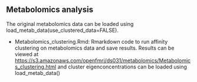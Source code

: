 ## Metabolomics analysis

The original metabolomics data can be loaded using load_metab_data(use_clustered_data=FALSE).

* Metabolomics_clustering.Rmd: Rmarkdown code to run affinity clustering on metabolomics data and save results.  Results can be viewed at https://s3.amazonaws.com/openfmri/ds031/metabolomics/Metabolomics_clustering.html and cluster eigenconcentrations can be loaded using load_metab_data()

